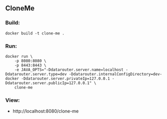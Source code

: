 ## CloneMe

### Build:
```
docker build -t clone-me .
```

### Run:
```
docker run \
	-p 8080:8080 \
	-p 8443:8443 \
	-e JAVA_OPTS="-Ddatarouter.server.name=localhost -Ddatarouter.server.type=dev -Ddatarouter.internalConfigDirectory=dev-docker -Ddatarouter.server.privateIp=127.0.0.1 -Ddatarouter.server.publicIp=127.0.0.1" \
	clone-me
```

### View:
- http://localhost:8080/clone-me